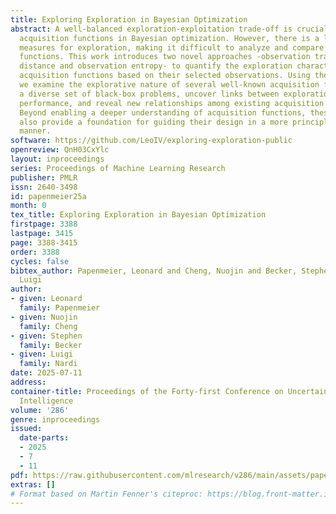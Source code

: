 ```yaml
---
title: Exploring Exploration in Bayesian Optimization
abstract: A well-balanced exploration-exploitation trade-off is crucial for successful
  acquisition functions in Bayesian optimization. However, there is a lack of quantitative
  measures for exploration, making it difficult to analyze and compare different acquisition
  functions. This work introduces two novel approaches -observation traveling salesman
  distance and observation entropy- to quantify the exploration characteristics of
  acquisition functions based on their selected observations. Using these measures,
  we examine the explorative nature of several well-known acquisition functions across
  a diverse set of black-box problems, uncover links between exploration and empirical
  performance, and reveal new relationships among existing acquisition functions.
  Beyond enabling a deeper understanding of acquisition functions, these measures
  also provide a foundation for guiding their design in a more principled and systematic
  manner.
software: https://github.com/LeoIV/exploring-exploration-public
openreview: QnH03CxYlc
layout: inproceedings
series: Proceedings of Machine Learning Research
publisher: PMLR
issn: 2640-3498
id: papenmeier25a
month: 0
tex_title: Exploring Exploration in Bayesian Optimization
firstpage: 3388
lastpage: 3415
page: 3388-3415
order: 3388
cycles: false
bibtex_author: Papenmeier, Leonard and Cheng, Nuojin and Becker, Stephen and Nardi,
  Luigi
author:
- given: Leonard
  family: Papenmeier
- given: Nuojin
  family: Cheng
- given: Stephen
  family: Becker
- given: Luigi
  family: Nardi
date: 2025-07-11
address:
container-title: Proceedings of the Forty-first Conference on Uncertainty in Artificial
  Intelligence
volume: '286'
genre: inproceedings
issued:
  date-parts:
  - 2025
  - 7
  - 11
pdf: https://raw.githubusercontent.com/mlresearch/v286/main/assets/papenmeier25a/papenmeier25a.pdf
extras: []
# Format based on Martin Fenner's citeproc: https://blog.front-matter.io/posts/citeproc-yaml-for-bibliographies/
---
```

